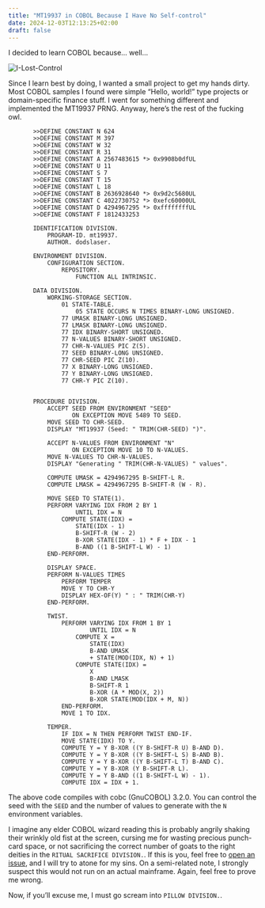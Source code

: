 ```yaml
---
title: "MT19937 in COBOL Because I Have No Self-control"
date: 2024-12-03T12:13:25+02:00
draft: false
---
```


I decided to learn COBOL because... well...

![I-Lost-Control](/images/blog/mt19937-in-cobol-because-i-have-no-self-control/control.webp)

Since I learn best by doing, I wanted a small project to get my hands dirty. Most COBOL samples I found were simple “Hello, world!” type projects or domain-specific finance stuff. I went for something different and implemented the MT19937 PRNG. Anyway, here’s the rest of the fucking owl.

```COBOL
       >>DEFINE CONSTANT N 624
       >>DEFINE CONSTANT M 397
       >>DEFINE CONSTANT W 32
       >>DEFINE CONSTANT R 31
       >>DEFINE CONSTANT A 2567483615 *> 0x9908b0dfUL
       >>DEFINE CONSTANT U 11
       >>DEFINE CONSTANT S 7
       >>DEFINE CONSTANT T 15
       >>DEFINE CONSTANT L 18
       >>DEFINE CONSTANT B 2636928640 *> 0x9d2c5680UL
       >>DEFINE CONSTANT C 4022730752 *> 0xefc60000UL
       >>DEFINE CONSTANT D 4294967295 *> 0xffffffffUL
       >>DEFINE CONSTANT F 1812433253

       IDENTIFICATION DIVISION.
           PROGRAM-ID. mt19937.
           AUTHOR. dodslaser.

       ENVIRONMENT DIVISION.
           CONFIGURATION SECTION.
               REPOSITORY.
                   FUNCTION ALL INTRINSIC.

       DATA DIVISION.
           WORKING-STORAGE SECTION.
               01 STATE-TABLE.
                   05 STATE OCCURS N TIMES BINARY-LONG UNSIGNED.
               77 UMASK BINARY-LONG UNSIGNED.
               77 LMASK BINARY-LONG UNSIGNED.
               77 IDX BINARY-SHORT UNSIGNED.
               77 N-VALUES BINARY-SHORT UNSIGNED.
               77 CHR-N-VALUES PIC Z(5).
               77 SEED BINARY-LONG UNSIGNED.
               77 CHR-SEED PIC Z(10).
               77 X BINARY-LONG UNSIGNED.
               77 Y BINARY-LONG UNSIGNED.
               77 CHR-Y PIC Z(10).


       PROCEDURE DIVISION.
           ACCEPT SEED FROM ENVIRONMENT "SEED"
                  ON EXCEPTION MOVE 5489 TO SEED.
           MOVE SEED TO CHR-SEED.
           DISPLAY "MT19937 (Seed: " TRIM(CHR-SEED) ")".

           ACCEPT N-VALUES FROM ENVIRONMENT "N"
                  ON EXCEPTION MOVE 10 TO N-VALUES.
           MOVE N-VALUES TO CHR-N-VALUES.
           DISPLAY "Generating " TRIM(CHR-N-VALUES) " values".

           COMPUTE UMASK = 4294967295 B-SHIFT-L R.
           COMPUTE LMASK = 4294967295 B-SHIFT-R (W - R).

           MOVE SEED TO STATE(1).
           PERFORM VARYING IDX FROM 2 BY 1
                   UNTIL IDX = N
               COMPUTE STATE(IDX) =
                   STATE(IDX - 1)
                   B-SHIFT-R (W - 2)
                   B-XOR STATE(IDX - 1) * F + IDX - 1
                   B-AND ((1 B-SHIFT-L W) - 1)
           END-PERFORM.

           DISPLAY SPACE.
           PERFORM N-VALUES TIMES
               PERFORM TEMPER
               MOVE Y TO CHR-Y
               DISPLAY HEX-OF(Y) " : " TRIM(CHR-Y)
           END-PERFORM.

           TWIST.
               PERFORM VARYING IDX FROM 1 BY 1
                       UNTIL IDX = N
                   COMPUTE X =
                       STATE(IDX)
                       B-AND UMASK
                       + STATE(MOD(IDX, N) + 1)
                   COMPUTE STATE(IDX) =
                       X
                       B-AND LMASK
                       B-SHIFT-R 1
                       B-XOR (A * MOD(X, 2))
                       B-XOR STATE(MOD(IDX + M, N))
               END-PERFORM.
               MOVE 1 TO IDX.

           TEMPER.
               IF IDX = N THEN PERFORM TWIST END-IF.
               MOVE STATE(IDX) TO Y.
               COMPUTE Y = Y B-XOR ((Y B-SHIFT-R U) B-AND D).
               COMPUTE Y = Y B-XOR ((Y B-SHIFT-L S) B-AND B).
               COMPUTE Y = Y B-XOR ((Y B-SHIFT-L T) B-AND C).
               COMPUTE Y = Y B-XOR (Y B-SHIFT-R L).
               COMPUTE Y = Y B-AND ((1 B-SHIFT-L W) - 1).
               COMPUTE IDX = IDX + 1.
```

The above code compiles with cobc (GnuCOBOL) 3.2.0. You can control the seed with the `SEED` and the number of values to generate with the `N` environment variables.

I imagine any elder COBOL wizard reading this is probably angrily shaking their wrinkly old fist at the screen, cursing me for wasting precious punch-card space, or not sacrificing the correct number of goats to the right deities in the `RITUAL SACRIFICE DIVISION.`. If this is you, feel free to [open an issue](https://github.com/dodslaser/MT19937.cob), and I will try to atone for my sins. On a semi-related note, I strongly suspect this would not run on an actual mainframe. Again, feel free to prove me wrong.

Now, if you’ll excuse me, I must go scream into `PILLOW DIVISION.`.

